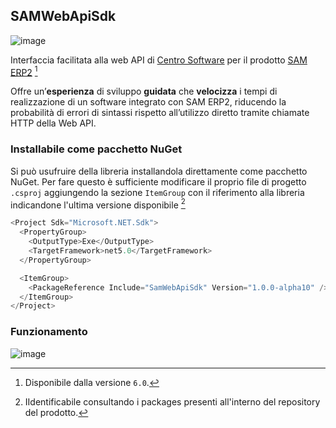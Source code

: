 ## SAMWebApiSdk
![image](https://user-images.githubusercontent.com/51919683/163560020-03da04e5-1a5a-4e46-8626-3a5900837a7f.png)

Interfaccia facilitata alla web API di [Centro Software](https://www.centrosoftware.com/) per il prodotto [SAM ERP2](https://www.centrosoftware.com/prodotti/software-sam-erp2) [^1]

[^1]: Disponibile dalla versione `6.0`.

Offre un’**esperienza** di sviluppo **guidata** che **velocizza** i tempi di realizzazione di un software integrato con SAM ERP2, riducendo la probabilità di errori di sintassi rispetto all’utilizzo diretto tramite chiamate HTTP della Web API.

### Installabile come pacchetto NuGet

Si può usufruire della libreria installandola direttamente come pacchetto NuGet.
Per fare questo è sufficiente modificare il proprio file di progetto `.csproj` aggiungendo la sezione `ItemGroup` con il riferimento alla libreria indicandone l'ultima versione disponibile [^2]

[^2]: IIdentificabile consultando i packages presenti all'interno del repository del prodotto.

```c#
<Project Sdk="Microsoft.NET.Sdk">
  <PropertyGroup>
    <OutputType>Exe</OutputType>
    <TargetFramework>net5.0</TargetFramework>
  </PropertyGroup>

  <ItemGroup>
    <PackageReference Include="SamWebApiSdk" Version="1.0.0-alpha10" />
  </ItemGroup>
</Project>
```

### Funzionamento

![image](https://csharpcorner-mindcrackerinc.netdna-ssl.com/article/tips-to-write-clean-c-sharp-code/Images/Latest1.gif)
